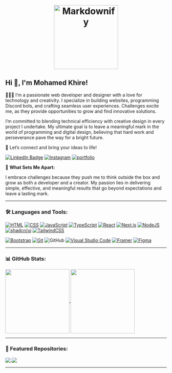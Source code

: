 <h1 align="center">
  <br>
  <a href="http://www.amitmerchant.com/electron-markdownify"><img src="https://i.ibb.co/0cDrDnZ/mindx-MIND.png" alt="Markdownify" width="200"></a>
</h1>

## Hi 👋, I'm Mohamed Khire!

👨🏾‍💻 I’m a passionate web developer and designer with a love for technology and creativity. I specialize in building websites, programming Discord bots, and crafting seamless user experiences. Challenges excite me, as they provide opportunities to grow and find innovative solutions.

I’m committed to blending technical efficiency with creative design in every project I undertake. My ultimate goal is to leave a meaningful mark in the world of programming and digital design, believing that hard work and perseverance pave the way for a bright future.

💬  Let’s connect and bring your ideas to life!

[![LinkedIn Badge](https://img.shields.io/badge/linkedin-%230077B5.svg?style=for-the-badge&logo=linkedin&logoColor=white)](https://www.linkedin.com/in/mohammed-khire)
[![Instagram](https://img.shields.io/badge/Instagram-%23E4405F.svg?style=for-the-badge&logo=Instagram&logoColor=white)](https://www.instagram.com/mohamed.khire_/)
[![portfolio](https://img.shields.io/badge/my_portfolio-000?style=for-the-badge&logo=ko-fi&logoColor=white)](https://katherineoelsner.com/)


🌱 **What Sets Me Apart:**

I embrace challenges because they push me to think outside the box and grow as both a developer and a creator. My passion lies in delivering simple, effective, and meaningful results that go beyond expectations and leave a lasting mark.

---

### 🛠️ Languages and Tools:
[![HTML](https://img.shields.io/badge/HTML-%23E34F26.svg?logo=html5&logoColor=white)](#)
[![CSS](https://img.shields.io/badge/CSS-1572B6?logo=css3&logoColor=fff)](#)
[![JavaScript](https://img.shields.io/badge/JavaScript-F7DF1E?logo=javascript&logoColor=000)](#)
[![TypeScript](https://img.shields.io/badge/TypeScript-3178C6?logo=typescript&logoColor=fff)](#)
[![React](https://img.shields.io/badge/React-%2320232a.svg?logo=react&logoColor=%2361DAFB)](#)
[![Next.js](https://img.shields.io/badge/Next.js-black?logo=next.js&logoColor=white)](#)
[![NodeJS](https://img.shields.io/badge/Node.js-6DA55F?logo=node.js&logoColor=white)](#)
[![shadcn/ui](https://img.shields.io/badge/shadcn%2Fui-000?logo=shadcnui&logoColor=fff)](#)
[![TailwindCSS](https://img.shields.io/badge/Tailwind%20CSS-%2338B2AC.svg?logo=tailwind-css&logoColor=white)](#)

[![Bootstrap](https://img.shields.io/badge/Bootstrap-7952B3?logo=bootstrap&logoColor=fff)](#)
[![Git](https://img.shields.io/badge/Git-F05032?logo=git&logoColor=fff)](#)
![GitHub](https://img.shields.io/badge/-GitHub-333333?style=flat&logo=github)
[![Visual Studio Code](https://custom-icon-badges.demolab.com/badge/Visual%20Studio%20Code-0078d7.svg?logo=vsc&logoColor=white)](#)
[![Framer](https://img.shields.io/badge/Framer-05F?logo=framer&logoColor=fff)](#)
[![Figma](https://img.shields.io/badge/Figma-F24E1E?logo=figma&logoColor=white)](#)
<!---
![EJS](https://img.shields.io/badge/-EJS-333333?style=flat&logo=ejs)
[![Java](https://img.shields.io/badge/Java-%23ED8B00.svg?logo=openjdk&logoColor=white)](#)
[![Python](https://img.shields.io/badge/Python-3776AB?logo=python&logoColor=fff)](#)
[![Django](https://img.shields.io/badge/Django-%23092E20.svg?logo=django&logoColor=white)](#)
[![C#](https://img.shields.io/badge/C%23-%23239120.svg?logo=cshrp&logoColor=white)](#)
[![MongoDB](https://img.shields.io/badge/MongoDB-%234ea94b.svg?logo=mongodb&logoColor=white)](#)
[![MySQL](https://img.shields.io/badge/MySQL-4479A1?logo=mysql&logoColor=fff)](#)
[![Firebase](https://img.shields.io/badge/Firebase-039BE5?logo=Firebase&logoColor=white)](#)
[![Vite](https://img.shields.io/badge/Vite-646CFF?logo=vite&logoColor=fff)](#)
[![Anaconda](https://img.shields.io/badge/Anaconda-44A833?logo=anaconda&logoColor=fff)](#)
[![shadcn/ui](https://img.shields.io/badge/shadcn%2Fui-000?logo=shadcnui&logoColor=fff)](#)
-->

---

### 📊 GitHub Stats:

<a href="https://github.com/mohamedkhire/github-readme-stats">
  <img height=200 align="center" src="https://github-readme-stats.vercel.app/api?username=mohamedkhire&show_icons=true&theme=radical" />
</a>
<a href="https://github.com/mohamedkhire/convoychat">
  <img height=200 align="center" src="https://github-readme-stats.vercel.app/api/top-langs?username=mohamedkhire&layout=compact&langs_count=8&card_width=320&theme=radical" />
</a>

---

### 🌟 Featured Repositories:

<a href="https://github.com/mohamedkhire/FakeTweet-App">
  <img align="center" src="https://github-readme-stats.vercel.app/api/pin/?username=mohamedkhire&repo=FakeTweet-App&theme=radical" />
</a>
<a href="https://github.com/mohamedkhire/playflix">
  <img align="center" src="https://github-readme-stats.vercel.app/api/pin/?username=mohamedkhire&repo=playflix&theme=radical" />
</a>

---
